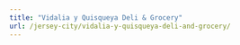```yaml
---
title: "Vidalia y Quisqueya Deli & Grocery"
url: /jersey-city/vidalia-y-quisqueya-deli-and-grocery/
---
```

